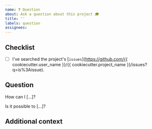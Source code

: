 ```yaml
---
name: ❓ Question
about: Ask a question about this project 🎓
title: ''
labels: question
assignees:
---
```


## Checklist

<!-- Mark with an `x` all the checkboxes that apply (like `[x]`) -->

-   [ ] I've searched the project's [`issues`](https://github.com/{{ cookiecutter.user_name }}/{{ cookiecutter.project_name }}/issues?q=is%3Aissue).

## Question

<!-- What is your question? -->

How can I [...]?

Is it possible to [...]?

## Additional context

<!-- Add any other context or screenshots about the feature request here. -->

